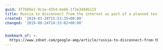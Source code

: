 ```yaml
---
guid: 3f7689e1-9c1e-4354-be66-1f3e3488b115
title: Russia to disconnect from the internet as part of a planned test | ZDNet
created: '2019-03-28T15:53:35+00:00'
changed: '2019-09-24T14:33:02+00:00'


bookmark_of: >-
  https://www.zdnet.com/google-amp/article/russia-to-disconnect-from-the-internet-as-part-of-a-planned-test/?__twitter_impression=true
---
```



